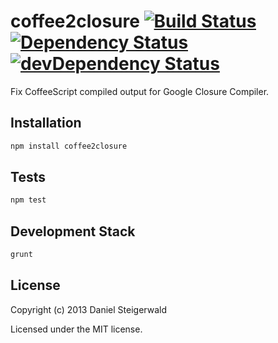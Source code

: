 # coffee2closure [![Build Status](https://secure.travis-ci.org/steida/coffee2closure.png?branch=master)](http://travis-ci.org/steida/coffee2closure) [![Dependency Status](https://david-dm.org/steida/coffee2closure.png)](https://david-dm.org/steida/coffee2closure) [![devDependency Status](https://david-dm.org/steida/coffee2closure/dev-status.png)](https://david-dm.org/steida/coffee2closure#info=devDependencies)
Fix CoffeeScript compiled output for Google Closure Compiler.

## Installation
   ```javascript
   npm install coffee2closure
   ```

## Tests
   ```javascript
   npm test
   ```

## Development Stack
   ```javascript
   grunt
   ```

## License
Copyright (c) 2013 Daniel Steigerwald

Licensed under the MIT license.
